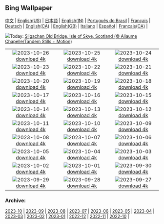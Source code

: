 ## Bing Wallpaper
[中文](README.md) |                     [English(US)](en-US.md) |                     [日本語](ja-JP.md) |                     [English(IN)](en-IN.md) |                     [Português do Brasil](pt-BR.md) |                     [Français](fr-FR.md) |                     [Deutsch](de-DE.md) |                     [English(CA)](en-CA.md) |                     [English(GB)](en-GB.md) |                     [Italiano](it-IT.md) |                     [Español](es-ES.md) |                     [Français(CA)](fr-CA.md) |                    

![](https://www.bing.com/th?id=OHR.OldBridgeSkye_EN-IN6114591021_UHD.jpg&w=1000)Today: [Sligachan Old Bridge, Isle of Skye, Scotland (© Aliaume Chapelle/Tandem Stills + Motion)](https://www.bing.com/th?id=OHR.OldBridgeSkye_EN-IN6114591021_UHD.jpg)

|      |      |      |
| :----: | :----: | :----: |
|![](https://www.bing.com/th?id=OHR.ViennaAutumn_EN-IN5923148753_UHD.jpg&pid=hp&w=384&h=216&rs=1&c=4)2023-10-26 [download 4k](https://www.bing.com/th?id=OHR.ViennaAutumn_EN-IN5923148753_UHD.jpg)|![](https://www.bing.com/th?id=OHR.GrandStaircase_EN-IN5738946935_UHD.jpg&pid=hp&w=384&h=216&rs=1&c=4)2023-10-25 [download 4k](https://www.bing.com/th?id=OHR.GrandStaircase_EN-IN5738946935_UHD.jpg)|![](https://www.bing.com/th?id=OHR.VijayadashamiFestival_EN-IN5330705675_UHD.jpg&pid=hp&w=384&h=216&rs=1&c=4)2023-10-24 [download 4k](https://www.bing.com/th?id=OHR.VijayadashamiFestival_EN-IN5330705675_UHD.jpg)|
|![](https://www.bing.com/th?id=OHR.PoconosMaze_EN-IN9531761030_UHD.jpg&pid=hp&w=384&h=216&rs=1&c=4)2023-10-23 [download 4k](https://www.bing.com/th?id=OHR.PoconosMaze_EN-IN9531761030_UHD.jpg)|![](https://www.bing.com/th?id=OHR.AstoriaBridge_EN-IN4923523850_UHD.jpg&pid=hp&w=384&h=216&rs=1&c=4)2023-10-22 [download 4k](https://www.bing.com/th?id=OHR.AstoriaBridge_EN-IN4923523850_UHD.jpg)|![](https://www.bing.com/th?id=OHR.MehrangarhJodhpur_EN-IN9646660866_UHD.jpg&pid=hp&w=384&h=216&rs=1&c=4)2023-10-21 [download 4k](https://www.bing.com/th?id=OHR.MehrangarhJodhpur_EN-IN9646660866_UHD.jpg)|
|![](https://www.bing.com/th?id=OHR.PygmySloth_EN-IN4513982904_UHD.jpg&pid=hp&w=384&h=216&rs=1&c=4)2023-10-20 [download 4k](https://www.bing.com/th?id=OHR.PygmySloth_EN-IN4513982904_UHD.jpg)|![](https://www.bing.com/th?id=OHR.GoddessDurga_EN-IN0729980140_UHD.jpg&pid=hp&w=384&h=216&rs=1&c=4)2023-10-19 [download 4k](https://www.bing.com/th?id=OHR.GoddessDurga_EN-IN0729980140_UHD.jpg)|![](https://www.bing.com/th?id=OHR.KodiakAlaska_EN-IN7392777987_UHD.jpg&pid=hp&w=384&h=216&rs=1&c=4)2023-10-18 [download 4k](https://www.bing.com/th?id=OHR.KodiakAlaska_EN-IN7392777987_UHD.jpg)|
|![](https://www.bing.com/th?id=OHR.SpreadsheetDay_EN-IN8150896497_UHD.jpg&pid=hp&w=384&h=216&rs=1&c=4)2023-10-17 [download 4k](https://www.bing.com/th?id=OHR.SpreadsheetDay_EN-IN8150896497_UHD.jpg)|![](https://www.bing.com/th?id=OHR.GoldenEnchantments_EN-IN7563060765_UHD.jpg&pid=hp&w=384&h=216&rs=1&c=4)2023-10-16 [download 4k](https://www.bing.com/th?id=OHR.GoldenEnchantments_EN-IN7563060765_UHD.jpg)|![](https://www.bing.com/th?id=OHR.AutumnHedgehog_EN-IN7225406586_UHD.jpg&pid=hp&w=384&h=216&rs=1&c=4)2023-10-15 [download 4k](https://www.bing.com/th?id=OHR.AutumnHedgehog_EN-IN7225406586_UHD.jpg)|
|![](https://www.bing.com/th?id=OHR.RingEclipse_EN-IN6870021525_UHD.jpg&pid=hp&w=384&h=216&rs=1&c=4)2023-10-14 [download 4k](https://www.bing.com/th?id=OHR.RingEclipse_EN-IN6870021525_UHD.jpg)|![](https://www.bing.com/th?id=OHR.ViesteItaly_EN-IN6591847395_UHD.jpg&pid=hp&w=384&h=216&rs=1&c=4)2023-10-13 [download 4k](https://www.bing.com/th?id=OHR.ViesteItaly_EN-IN6591847395_UHD.jpg)|![](https://www.bing.com/th?id=OHR.IdahoBarn_EN-IN6140166032_UHD.jpg&pid=hp&w=384&h=216&rs=1&c=4)2023-10-12 [download 4k](https://www.bing.com/th?id=OHR.IdahoBarn_EN-IN6140166032_UHD.jpg)|
|![](https://www.bing.com/th?id=OHR.JohnDayFossil_EN-IN5898727477_UHD.jpg&pid=hp&w=384&h=216&rs=1&c=4)2023-10-11 [download 4k](https://www.bing.com/th?id=OHR.JohnDayFossil_EN-IN5898727477_UHD.jpg)|![](https://www.bing.com/th?id=OHR.SoprisSunrise_EN-IN4707739912_UHD.jpg&pid=hp&w=384&h=216&rs=1&c=4)2023-10-10 [download 4k](https://www.bing.com/th?id=OHR.SoprisSunrise_EN-IN4707739912_UHD.jpg)|![](https://www.bing.com/th?id=OHR.GwaliorFortMP_EN-IN4137933501_UHD.jpg&pid=hp&w=384&h=216&rs=1&c=4)2023-10-09 [download 4k](https://www.bing.com/th?id=OHR.GwaliorFortMP_EN-IN4137933501_UHD.jpg)|
|![](https://www.bing.com/th?id=OHR.OctoClam_EN-IN3159038721_UHD.jpg&pid=hp&w=384&h=216&rs=1&c=4)2023-10-08 [download 4k](https://www.bing.com/th?id=OHR.OctoClam_EN-IN3159038721_UHD.jpg)|![](https://www.bing.com/th?id=OHR.GrizzlyFalls_EN-IN2755577856_UHD.jpg&pid=hp&w=384&h=216&rs=1&c=4)2023-10-07 [download 4k](https://www.bing.com/th?id=OHR.GrizzlyFalls_EN-IN2755577856_UHD.jpg)|![](https://www.bing.com/th?id=OHR.TaughannockFalls_EN-IN2385233459_UHD.jpg&pid=hp&w=384&h=216&rs=1&c=4)2023-10-06 [download 4k](https://www.bing.com/th?id=OHR.TaughannockFalls_EN-IN2385233459_UHD.jpg)|
|![](https://www.bing.com/th?id=OHR.GentooJump_EN-IN2482357761_UHD.jpg&pid=hp&w=384&h=216&rs=1&c=4)2023-10-05 [download 4k](https://www.bing.com/th?id=OHR.GentooJump_EN-IN2482357761_UHD.jpg)|![](https://www.bing.com/th?id=OHR.TarantulaNebula_EN-IN5707966238_UHD.jpg&pid=hp&w=384&h=216&rs=1&c=4)2023-10-04 [download 4k](https://www.bing.com/th?id=OHR.TarantulaNebula_EN-IN5707966238_UHD.jpg)|![](https://www.bing.com/th?id=OHR.WhitsundaySwirl_EN-IN5486180596_UHD.jpg&pid=hp&w=384&h=216&rs=1&c=4)2023-10-03 [download 4k](https://www.bing.com/th?id=OHR.WhitsundaySwirl_EN-IN5486180596_UHD.jpg)|
|![](https://www.bing.com/th?id=OHR.MahatmaGandhi_EN-IN0914326367_UHD.jpg&pid=hp&w=384&h=216&rs=1&c=4)2023-10-02 [download 4k](https://www.bing.com/th?id=OHR.MahatmaGandhi_EN-IN0914326367_UHD.jpg)|![](https://www.bing.com/th?id=OHR.LakeBledSunrise_EN-IN4873630074_UHD.jpg&pid=hp&w=384&h=216&rs=1&c=4)2023-10-01 [download 4k](https://www.bing.com/th?id=OHR.LakeBledSunrise_EN-IN4873630074_UHD.jpg)|![](https://www.bing.com/th?id=OHR.ShenandoahFoliage_EN-IN7343206221_UHD.jpg&pid=hp&w=384&h=216&rs=1&c=4)2023-09-30 [download 4k](https://www.bing.com/th?id=OHR.ShenandoahFoliage_EN-IN7343206221_UHD.jpg)|
|![](https://www.bing.com/th?id=OHR.SangameswaraTemple_EN-IN2298301203_UHD.jpg&pid=hp&w=384&h=216&rs=1&c=4)2023-09-29 [download 4k](https://www.bing.com/th?id=OHR.SangameswaraTemple_EN-IN2298301203_UHD.jpg)|![](https://www.bing.com/th?id=OHR.MaritimeDay_EN-IN7369609777_UHD.jpg&pid=hp&w=384&h=216&rs=1&c=4)2023-09-28 [download 4k](https://www.bing.com/th?id=OHR.MaritimeDay_EN-IN7369609777_UHD.jpg)|![](https://www.bing.com/th?id=OHR.CapriKrupp_EN-IN0312535183_UHD.jpg&pid=hp&w=384&h=216&rs=1&c=4)2023-09-27 [download 4k](https://www.bing.com/th?id=OHR.CapriKrupp_EN-IN0312535183_UHD.jpg)|


### Archive:
[2023-10](archive/en-IN/202310/README.md) | [2023-09](archive/en-IN/202309/README.md) | [2023-08](archive/en-IN/202308/README.md) | [2023-07](archive/en-IN/202307/README.md) | [2023-06](archive/en-IN/202306/README.md) | [2023-05](archive/en-IN/202305/README.md) | [2023-04](archive/en-IN/202304/README.md) | [2023-03](archive/en-IN/202303/README.md) | [2023-02](archive/en-IN/202302/README.md) | [2023-01](archive/en-IN/202301/README.md) | [2022-12](archive/en-IN/202212/README.md) | [2022-11](archive/en-IN/202211/README.md) | [2022-10](archive/en-IN/202210/README.md) | 